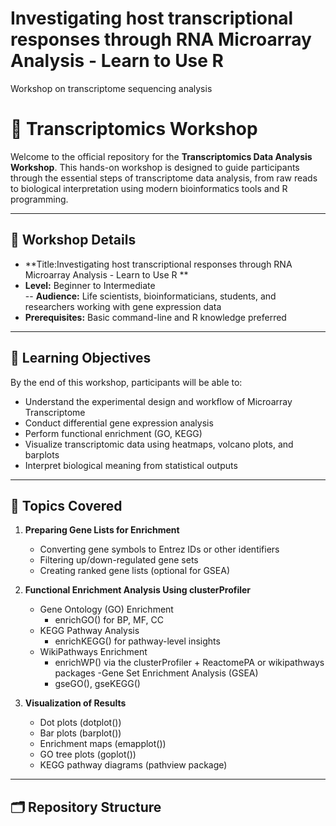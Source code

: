 # Investigating host transcriptional responses through RNA Microarray Analysis - Learn to Use R
Workshop on transcriptome sequencing analysis 
# 🧬 Transcriptomics Workshop

Welcome to the official repository for the **Transcriptomics Data Analysis Workshop**. This hands-on workshop is designed to guide participants through the essential steps of transcriptome data analysis, from raw reads to biological interpretation using modern bioinformatics tools and R programming.

---

## 📅 Workshop Details

- **Title:Investigating host transcriptional responses through RNA Microarray Analysis - Learn to Use R ** 
- **Level:** Beginner to Intermediate  
-- **Audience:** Life scientists, bioinformaticians, students, and researchers working with gene expression data  
- **Prerequisites:** Basic command-line and R knowledge preferred

---

## 🧾 Learning Objectives

By the end of this workshop, participants will be able to:

- Understand the experimental design and workflow of Microarray Transcriptome
- Conduct differential gene expression analysis
- Perform functional enrichment (GO, KEGG)
- Visualize transcriptomic data using heatmaps, volcano plots, and barplots
- Interpret biological meaning from statistical outputs

---

## 🧰 Topics Covered

1. **Preparing Gene Lists for Enrichment**
     - Converting gene symbols to Entrez IDs or other identifiers
     - Filtering up/down-regulated gene sets
     - Creating ranked gene lists (optional for GSEA)
2. **Functional Enrichment Analysis Using clusterProfiler**
   - Gene Ontology (GO) Enrichment
      - enrichGO() for BP, MF, CC
   - KEGG Pathway Analysis
      - enrichKEGG() for pathway-level insights
   - WikiPathways Enrichment
      - enrichWP() via the clusterProfiler + ReactomePA or wikipathways packages
   -Gene Set Enrichment Analysis (GSEA)
      -  gseGO(), gseKEGG() 

3. **Visualization of Results**
   - Dot plots (dotplot())
   - Bar plots (barplot())
   - Enrichment maps (emapplot())
   - GO tree plots (goplot())
   - KEGG pathway diagrams (pathview package)

---

## 🗂️ Repository Structure

